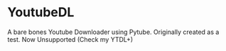 # YoutubeDL
A bare bones Youtube Downloader using Pytube. Originally created as a test. Now Unsupported (Check my YTDL+)
